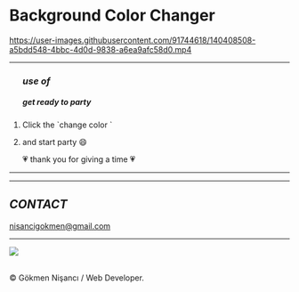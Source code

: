 # Background Color Changer


https://user-images.githubusercontent.com/91744618/140408508-a5bdd548-4bbc-4d0d-9838-a6ea9afc58d0.mp4




<hr>

  <ol>
    
  <h3><i> use of </i></h3> 
  <h5> get ready to party </h5>
    <li> <p> Click the `change color `</p> </li>
  <li> <p> and start party  &#128516  </p> </li>
           <p> &#128151 thank you for giving a time &#128151 </p>
  </ol>
<hr>






<hr>
<h2><i>CONTACT</i></h2>
<a href = "http://www.gmail.com" > nisancigokmen@gmail.com</a> <br>
<hr>
<div>
<img src="https://media3.giphy.com/media/l4FGljozu0MI3iK4M/giphy.gif?cid=ecf05e47dpbsgztdt3c6dzpmrssb8qquto6wo85m0dhw68ct&rid=giphy.gif&ct=g">
</div><br>

&copy; Gökmen Nişancı / Web Developer.
